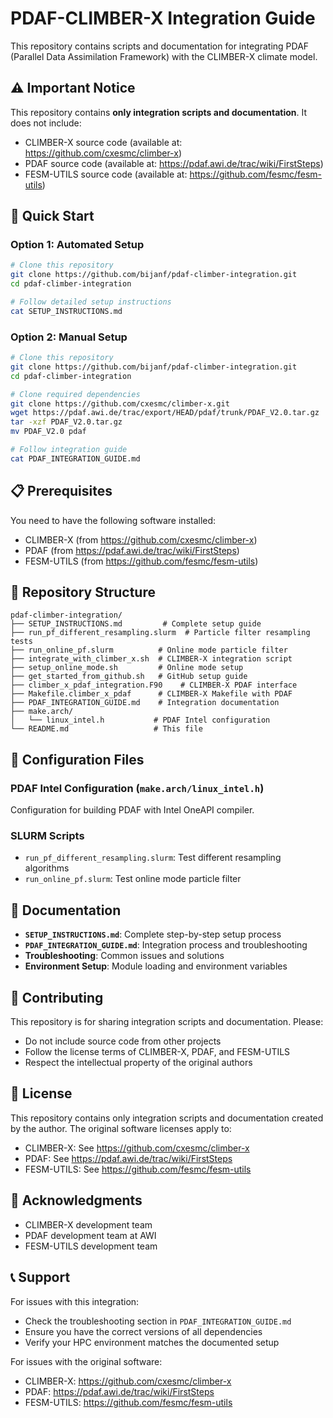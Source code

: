 # PDAF-CLIMBER-X Integration Guide

This repository contains scripts and documentation for integrating PDAF (Parallel Data Assimilation Framework) with the CLIMBER-X climate model.

## ⚠️ Important Notice

This repository contains **only integration scripts and documentation**. It does not include:

* CLIMBER-X source code (available at: https://github.com/cxesmc/climber-x)
* PDAF source code (available at: https://pdaf.awi.de/trac/wiki/FirstSteps)
* FESM-UTILS source code (available at: https://github.com/fesmc/fesm-utils)

## 🚀 Quick Start

### Option 1: Automated Setup
```bash
# Clone this repository
git clone https://github.com/bijanf/pdaf-climber-integration.git
cd pdaf-climber-integration

# Follow detailed setup instructions
cat SETUP_INSTRUCTIONS.md
```

### Option 2: Manual Setup
```bash
# Clone this repository
git clone https://github.com/bijanf/pdaf-climber-integration.git
cd pdaf-climber-integration

# Clone required dependencies
git clone https://github.com/cxesmc/climber-x.git
wget https://pdaf.awi.de/trac/export/HEAD/pdaf/trunk/PDAF_V2.0.tar.gz
tar -xzf PDAF_V2.0.tar.gz
mv PDAF_V2.0 pdaf

# Follow integration guide
cat PDAF_INTEGRATION_GUIDE.md
```

## 📋 Prerequisites

You need to have the following software installed:

* CLIMBER-X (from https://github.com/cxesmc/climber-x)
* PDAF (from https://pdaf.awi.de/trac/wiki/FirstSteps)
* FESM-UTILS (from https://github.com/fesmc/fesm-utils)

## 📁 Repository Structure

```
pdaf-climber-integration/
├── SETUP_INSTRUCTIONS.md         # Complete setup guide
├── run_pf_different_resampling.slurm  # Particle filter resampling tests
├── run_online_pf.slurm          # Online mode particle filter
├── integrate_with_climber_x.sh  # CLIMBER-X integration script
├── setup_online_mode.sh         # Online mode setup
├── get_started_from_github.sh   # GitHub setup guide
├── climber_x_pdaf_integration.F90    # CLIMBER-X PDAF interface
├── Makefile.climber_x_pdaf      # CLIMBER-X Makefile with PDAF
├── PDAF_INTEGRATION_GUIDE.md    # Integration documentation
├── make.arch/
│   └── linux_intel.h           # PDAF Intel configuration
└── README.md                   # This file
```

## 🔧 Configuration Files

### PDAF Intel Configuration (`make.arch/linux_intel.h`)
Configuration for building PDAF with Intel OneAPI compiler.

### SLURM Scripts
* `run_pf_different_resampling.slurm`: Test different resampling algorithms
* `run_online_pf.slurm`: Test online mode particle filter

## 📖 Documentation

* **`SETUP_INSTRUCTIONS.md`**: Complete step-by-step setup process
* **`PDAF_INTEGRATION_GUIDE.md`**: Integration process and troubleshooting
* **Troubleshooting**: Common issues and solutions
* **Environment Setup**: Module loading and environment variables

## 🤝 Contributing

This repository is for sharing integration scripts and documentation. Please:

* Do not include source code from other projects
* Follow the license terms of CLIMBER-X, PDAF, and FESM-UTILS
* Respect the intellectual property of the original authors

## 📄 License

This repository contains only integration scripts and documentation created by the author. The original software licenses apply to:

* CLIMBER-X: See https://github.com/cxesmc/climber-x
* PDAF: See https://pdaf.awi.de/trac/wiki/FirstSteps
* FESM-UTILS: See https://github.com/fesmc/fesm-utils

## 🙏 Acknowledgments

* CLIMBER-X development team
* PDAF development team at AWI
* FESM-UTILS development team

## 📞 Support

For issues with this integration:

* Check the troubleshooting section in `PDAF_INTEGRATION_GUIDE.md`
* Ensure you have the correct versions of all dependencies
* Verify your HPC environment matches the documented setup

For issues with the original software:

* CLIMBER-X: https://github.com/cxesmc/climber-x
* PDAF: https://pdaf.awi.de/trac/wiki/FirstSteps
* FESM-UTILS: https://github.com/fesmc/fesm-utils 